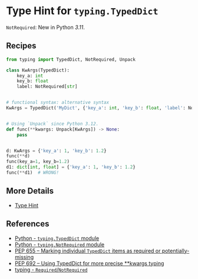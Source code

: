 # Type Hint for `typing.TypedDict`

`NotRequired`: New in Python *3.11*.

## Recipes

```python
from typing import TypedDict, NotRequired, Unpack

class KwArgs(TypedDict):
    key_a: int
    key_b: float
    label: NotRequired[str]


# functional syntax: alternative syntax
KwArgs = TypedDict('MyDict', {'key_a': int, 'key_b': float, 'label': NotRequired})


# Using `Unpack` since Python 3.12.
def func(**kwargs: Unpack[KwArgs]) -> None:
    pass


d: KwArgs = {'key_a': 1, 'key_b': 1.2}
func(**d)
func(key_a=1, key_b=1.2)
d1: dict[int, float] = {'key_a': 1, 'key_b': 1.2}
func(**d1)  # WRONG!
```

## More Details

- [Type Hint](type_hint)

## References

- [Python - `typing.TypedDict` module](https://docs.python.org/3/library/typing.html#typing.TypedDict)
- [Python - `typing.NotRequired` module](https://docs.python.org/3/library/typing.html#typing.NotRequired)
- [PEP 655 – Marking individual `TypedDict` items as required or potentially-missing](https://peps.python.org/pep-0655/)
- [PEP 692 – Using TypedDict for more precise **kwargs typing](https://peps.python.org/pep-0692/)
- [typing - `Required`/`NotRequired`](https://typing.readthedocs.io/en/latest/spec/typeddict.html#required-notrequired)
